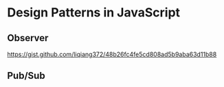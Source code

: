 # Design Patterns in JavaScript


## Observer

https://gist.github.com/liqiang372/48b26fc4fe5cd808ad5b9aba63d11b88


## Pub/Sub


